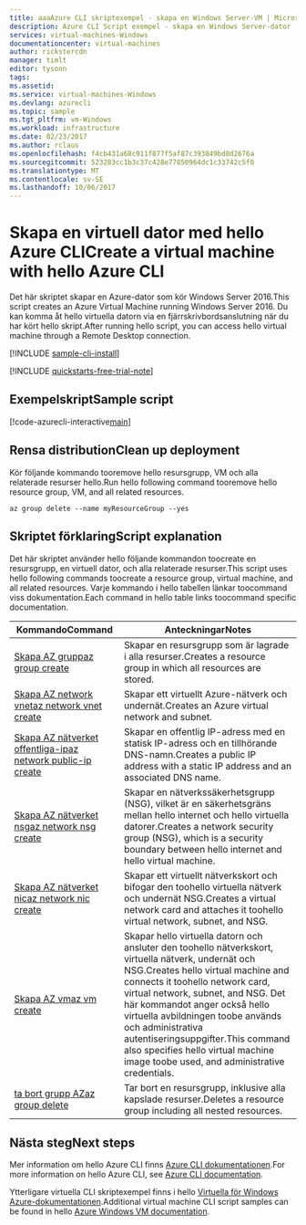 ```yaml
---
title: aaaAzure CLI skriptexempel - skapa en Windows Server-VM | Microsoft Docs
description: Azure CLI Script exempel - skapa en Windows Server-dator
services: virtual-machines-Windows
documentationcenter: virtual-machines
author: rickstercdn
manager: timlt
editor: tysonn
tags: 
ms.assetid: 
ms.service: virtual-machines-Windows
ms.devlang: azurecli
ms.topic: sample
ms.tgt_pltfrm: vm-Windows
ms.workload: infrastructure
ms.date: 02/23/2017
ms.author: rclaus
ms.openlocfilehash: f4cb431a68c911f877f5af87c393849bd8d2676a
ms.sourcegitcommit: 523283cc1b3c37c428e77850964dc1c33742c5f0
ms.translationtype: MT
ms.contentlocale: sv-SE
ms.lasthandoff: 10/06/2017
---
```

# <a name="create-a-virtual-machine-with-hello-azure-cli"></a><span data-ttu-id="9958d-103">Skapa en virtuell dator med hello Azure CLI</span><span class="sxs-lookup"><span data-stu-id="9958d-103">Create a virtual machine with hello Azure CLI</span></span>

<span data-ttu-id="9958d-104">Det här skriptet skapar en Azure-dator som kör Windows Server 2016.</span><span class="sxs-lookup"><span data-stu-id="9958d-104">This script creates an Azure Virtual Machine running Windows Server 2016.</span></span> <span data-ttu-id="9958d-105">Du kan komma åt hello virtuella datorn via en fjärrskrivbordsanslutning när du har kört hello skript.</span><span class="sxs-lookup"><span data-stu-id="9958d-105">After running hello script, you can access hello virtual machine through a Remote Desktop connection.</span></span>

[!INCLUDE [sample-cli-install](../../../includes/sample-cli-install.md)]

[!INCLUDE [quickstarts-free-trial-note](../../../includes/quickstarts-free-trial-note.md)]

## <a name="sample-script"></a><span data-ttu-id="9958d-106">Exempelskript</span><span class="sxs-lookup"><span data-stu-id="9958d-106">Sample script</span></span>

[!code-azurecli-interactive[main](../../../cli_scripts/virtual-machine/create-vm-detailed/create-windows-vm-detailed.sh "Quick Create VM")]

## <a name="clean-up-deployment"></a><span data-ttu-id="9958d-107">Rensa distribution</span><span class="sxs-lookup"><span data-stu-id="9958d-107">Clean up deployment</span></span> 

<span data-ttu-id="9958d-108">Kör följande kommando tooremove hello resursgrupp, VM och alla relaterade resurser hello.</span><span class="sxs-lookup"><span data-stu-id="9958d-108">Run hello following command tooremove hello resource group, VM, and all related resources.</span></span>

```azurecli-interactive 
az group delete --name myResourceGroup --yes
```

## <a name="script-explanation"></a><span data-ttu-id="9958d-109">Skriptet förklaring</span><span class="sxs-lookup"><span data-stu-id="9958d-109">Script explanation</span></span>

<span data-ttu-id="9958d-110">Det här skriptet använder hello följande kommandon toocreate en resursgrupp, en virtuell dator, och alla relaterade resurser.</span><span class="sxs-lookup"><span data-stu-id="9958d-110">This script uses hello following commands toocreate a resource group, virtual machine, and all related resources.</span></span> <span data-ttu-id="9958d-111">Varje kommando i hello tabellen länkar toocommand viss dokumentation.</span><span class="sxs-lookup"><span data-stu-id="9958d-111">Each command in hello table links toocommand specific documentation.</span></span>

| <span data-ttu-id="9958d-112">Kommando</span><span class="sxs-lookup"><span data-stu-id="9958d-112">Command</span></span> | <span data-ttu-id="9958d-113">Anteckningar</span><span class="sxs-lookup"><span data-stu-id="9958d-113">Notes</span></span> |
|---|---|
| [<span data-ttu-id="9958d-114">Skapa AZ grupp</span><span class="sxs-lookup"><span data-stu-id="9958d-114">az group create</span></span>](https://docs.microsoft.com/cli/azure/group#create) | <span data-ttu-id="9958d-115">Skapar en resursgrupp som är lagrade i alla resurser.</span><span class="sxs-lookup"><span data-stu-id="9958d-115">Creates a resource group in which all resources are stored.</span></span> |
| [<span data-ttu-id="9958d-116">Skapa AZ network vnet</span><span class="sxs-lookup"><span data-stu-id="9958d-116">az network vnet create</span></span>](https://docs.microsoft.com/cli/azure/network/vnet#create) | <span data-ttu-id="9958d-117">Skapar ett virtuellt Azure-nätverk och undernät.</span><span class="sxs-lookup"><span data-stu-id="9958d-117">Creates an Azure virtual network and subnet.</span></span> |
| [<span data-ttu-id="9958d-118">Skapa AZ nätverket offentliga-ip</span><span class="sxs-lookup"><span data-stu-id="9958d-118">az network public-ip create</span></span>](https://docs.microsoft.com/cli/azure/network/public-ip#create) | <span data-ttu-id="9958d-119">Skapar en offentlig IP-adress med en statisk IP-adress och en tillhörande DNS-namn.</span><span class="sxs-lookup"><span data-stu-id="9958d-119">Creates a public IP address with a static IP address and an associated DNS name.</span></span> |
| [<span data-ttu-id="9958d-120">Skapa AZ nätverket nsg</span><span class="sxs-lookup"><span data-stu-id="9958d-120">az network nsg create</span></span>](https://docs.microsoft.com/cli/azure/network/nsg#create) | <span data-ttu-id="9958d-121">Skapar en nätverkssäkerhetsgrupp (NSG), vilket är en säkerhetsgräns mellan hello internet och hello virtuella datorer.</span><span class="sxs-lookup"><span data-stu-id="9958d-121">Creates a network security group (NSG), which is a security boundary between hello internet and hello virtual machine.</span></span> |
| [<span data-ttu-id="9958d-122">Skapa AZ nätverket nic</span><span class="sxs-lookup"><span data-stu-id="9958d-122">az network nic create</span></span>](https://docs.microsoft.com/cli/azure/network/nic#create) | <span data-ttu-id="9958d-123">Skapar ett virtuellt nätverkskort och bifogar den toohello virtuella nätverk och undernät NSG.</span><span class="sxs-lookup"><span data-stu-id="9958d-123">Creates a virtual network card and attaches it toohello virtual network, subnet, and NSG.</span></span> |
| [<span data-ttu-id="9958d-124">Skapa AZ vm</span><span class="sxs-lookup"><span data-stu-id="9958d-124">az vm create</span></span>](https://docs.microsoft.com/cli/azure/vm#create) | <span data-ttu-id="9958d-125">Skapar hello virtuella datorn och ansluter den toohello nätverkskort, virtuella nätverk, undernät och NSG.</span><span class="sxs-lookup"><span data-stu-id="9958d-125">Creates hello virtual machine and connects it toohello network card, virtual network, subnet, and NSG.</span></span> <span data-ttu-id="9958d-126">Det här kommandot anger också hello virtuella avbildningen toobe används och administrativa autentiseringsuppgifter.</span><span class="sxs-lookup"><span data-stu-id="9958d-126">This command also specifies hello virtual machine image toobe used, and administrative credentials.</span></span>  |
| [<span data-ttu-id="9958d-127">ta bort grupp AZ</span><span class="sxs-lookup"><span data-stu-id="9958d-127">az group delete</span></span>](https://docs.microsoft.com/cli/azure/vm/extension#set) | <span data-ttu-id="9958d-128">Tar bort en resursgrupp, inklusive alla kapslade resurser.</span><span class="sxs-lookup"><span data-stu-id="9958d-128">Deletes a resource group including all nested resources.</span></span> |

## <a name="next-steps"></a><span data-ttu-id="9958d-129">Nästa steg</span><span class="sxs-lookup"><span data-stu-id="9958d-129">Next steps</span></span>

<span data-ttu-id="9958d-130">Mer information om hello Azure CLI finns [Azure CLI dokumentationen](https://docs.microsoft.com/cli/azure/overview).</span><span class="sxs-lookup"><span data-stu-id="9958d-130">For more information on hello Azure CLI, see [Azure CLI documentation](https://docs.microsoft.com/cli/azure/overview).</span></span>

<span data-ttu-id="9958d-131">Ytterligare virtuella CLI skriptexempel finns i hello [Virtuella för Windows Azure-dokumentationen](../windows/cli-samples.md?toc=%2fazure%2fvirtual-machines%2fwindows%2ftoc.json).</span><span class="sxs-lookup"><span data-stu-id="9958d-131">Additional virtual machine CLI script samples can be found in hello [Azure Windows VM documentation](../windows/cli-samples.md?toc=%2fazure%2fvirtual-machines%2fwindows%2ftoc.json).</span></span>
